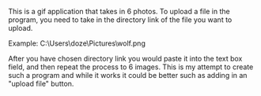 This is a gif application that takes in 6 photos. 
To upload a file in the program, you need to take in the directory link of the file you want to upload. 

Example: C:\Users\doze\Pictures\wolf.png

After you have chosen directory link you would paste it into the text box field, and then repeat the process to 6 images.
This is my attempt to create such a program and while it works it could be better such as adding in an "upload file" button.
